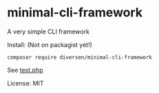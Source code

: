 # minimal-cli-framework

A very simple CLI framework

Install: (Not on packagist yet!)

    composer require diversen/minimal-cli-framework


See [test.php](test.php)

License: MIT
